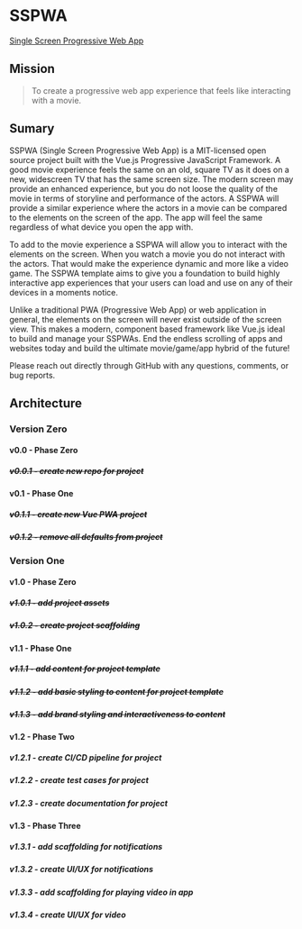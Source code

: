 # SSPWA
 [Single Screen Progressive Web App](https://sspw.app "Interact with the SSPWA Template")



## Mission

> To create a progressive web app experience that feels like interacting with a movie.



## Sumary

SSPWA (Single Screen Progressive Web App) is a MIT-licensed open source project built with the Vue.js Progressive JavaScript Framework. A good movie experience feels the same on an old, square TV as it does on a new, widescreen TV that has the same screen size. The modern screen may provide an enhanced experience, but you do not loose the quality of the movie in terms of storyline and performance of the actors. A SSPWA will provide a similar experience where the actors in a movie can be compared to the elements on the screen of the app. The app will feel the same regardless of what device you open the app with.

To add to the movie experience a SSPWA will allow you to interact with the elements on the screen. When you watch a movie you do not interact with the actors. That would make the experience dynamic and more like a video game. The SSPWA template aims to give you a foundation to build highly interactive app experiences that your users can load and use on any of their devices in a moments notice.

Unlike a traditional PWA (Progressive Web App) or web application in general, the elements on the screen will never exist outside of the screen view. This makes a modern, component based framework like Vue.js ideal to build and manage your SSPWAs. End the endless scrolling of apps and websites today and build the ultimate movie/game/app hybrid of the future!

Please reach out directly through GitHub with any questions, comments, or bug reports.



## Architecture


### Version Zero


#### v0.0 - Phase Zero

##### ~~v0.0.1 - create new repo for project~~

#### v0.1 - Phase One

##### ~~v0.1.1 - create new Vue PWA project~~

##### ~~v0.1.2 - remove all defaults from project~~


### Version One


#### v1.0 - Phase Zero

##### ~~v1.0.1 - add project assets~~

##### ~~v1.0.2 - create project scaffolding~~

#### v1.1 - Phase One

##### ~~v1.1.1 - add content for project template~~

##### ~~v1.1.2 - add basic styling to content for project template~~

##### ~~v1.1.3 - add brand styling and interactiveness to content~~

#### v1.2 - Phase Two

##### v1.2.1 - create CI/CD pipeline for project

##### v1.2.2 - create test cases for project

##### v1.2.3 - create documentation for project

#### v1.3 - Phase Three

##### v1.3.1 - add scaffolding for notifications

##### v1.3.2 - create UI/UX for notifications

##### v1.3.3 - add scaffolding for playing video in app

##### v1.3.4 - create UI/UX for video

